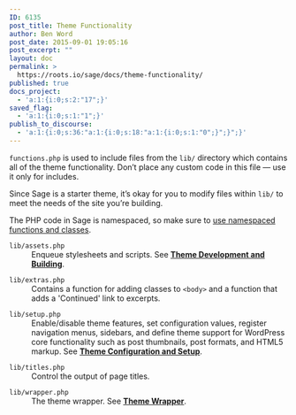 ```yaml
---
ID: 6135
post_title: Theme Functionality
author: Ben Word
post_date: 2015-09-01 19:05:16
post_excerpt: ""
layout: doc
permalink: >
  https://roots.io/sage/docs/theme-functionality/
published: true
docs_project:
  - 'a:1:{i:0;s:2:"17";}'
saved_flag:
  - 'a:1:{i:0;s:1:"1";}'
publish_to_discourse:
  - 'a:1:{i:0;s:36:"a:1:{i:0;s:18:"a:1:{i:0;s:1:"0";}";}";}'
---
```

`functions.php` is used to include files from the `lib/` directory which contains all of the theme functionality. Don’t place any custom code in this file — use it only for includes. 

Since Sage is a starter theme, it’s okay for you to modify files within `lib/` to meet the needs of the site you’re building. 

The PHP code in Sage is namespaced, so make sure to [use namespaced functions and classes](https://roots.io/upping-php-requirements-in-your-wordpress-themes-and-plugins/).

<dl class="dl-horizontal">
  <dt><code>lib/assets.php</code></dt>
  <dd>Enqueue stylesheets and scripts. See <a href="/sage/docs/theme-development/"><b>Theme Development and Building</b></a>.</dd>
</dl>
<dl class="dl-horizontal">
  <dt><code>lib/extras.php</code></dt>
  <dd>Contains a function for adding classes to <code>&lt;body&gt;</code> and a function that adds a 'Continued' link to excerpts.</dd>
</dl>
<dl class="dl-horizontal">
  <dt><code>lib/setup.php</code></dt>
  <dd>Enable/disable theme features, set configuration values, register navigation menus, sidebars, and define theme support for WordPress core functionality such as post thumbnails, post formats, and HTML5 markup. See <a href="/sage/docs/theme-configuration/"><b>Theme Configuration and Setup</b></a>.</dd>
</dl>
<dl class="dl-horizontal">
  <dt><code>lib/titles.php</code></dt>
  <dd>Control the output of page titles.</dd>
</dl>
<dl class="dl-horizontal">
  <dt><code>lib/wrapper.php</code></dt>
  <dd>The theme wrapper. See <a href="/sage/docs/theme-wrapper/"><b>Theme Wrapper</b></a>.</dd>
</dl>